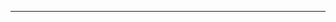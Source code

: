 <!--
CO_OP_TRANSLATOR_METADATA:
{
  "original_hash": "b12098603dc3061d3cdac77ecce93658",
  "translation_date": "2025-08-28T18:29:46+00:00",
  "source_file": "03-CoreGenerativeAITechniques/README.md",
  "language_code": "fi"
}
-->


---

